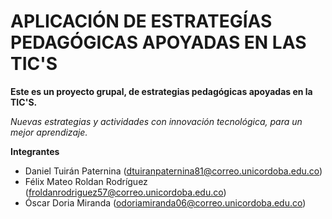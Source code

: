 # APLICACIÓN DE ESTRATEGÍAS PEDAGÓGICAS APOYADAS EN LAS TIC'S

**Este es un proyecto grupal, de estrategias pedagógicas apoyadas en la TIC'S.**

*Nuevas estrategias y actividades con innovación tecnológica, para un mejor aprendizaje.*

**Integrantes**

- Daniel Tuirán Paternina (dtuiranpaternina81@correo.unicordoba.edu.co)
- Félix Mateo Roldan Rodríguez (froldanrodriguez57@correo.unicordoba.edu.co)
- Óscar Doria Miranda (odoriamiranda06@correo.unicordoba.edu.co)
